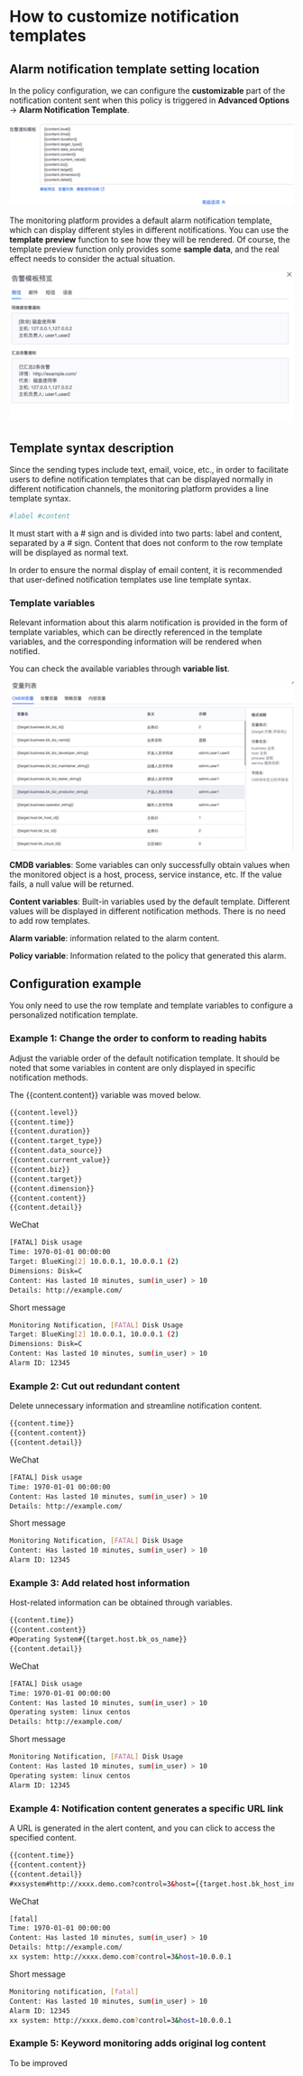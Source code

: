 # How to customize notification templates

## Alarm notification template setting location

In the policy configuration, we can configure the **customizable** part of the notification content sent when this policy is triggered in **Advanced Options** -> **Alarm Notification Template**.

![-w2021](media/15809932187482.jpg)

The monitoring platform provides a default alarm notification template, which can display different styles in different notifications. You can use the **template preview** function to see how they will be rendered. Of course, the template preview function only provides some **sample data**, and the real effect needs to consider the actual situation.

![-w2021](media/15809932675311.jpg)

## Template syntax description

Since the sending types include text, email, voice, etc., in order to facilitate users to define notification templates that can be displayed normally in different notification channels, the monitoring platform provides a line template syntax.

```bash
#label #content
```

It must start with a # sign and is divided into two parts: label and content, separated by a # sign. Content that does not conform to the row template will be displayed as normal text.

In order to ensure the normal display of email content, it is recommended that user-defined notification templates use line template syntax.

### Template variables

Relevant information about this alarm notification is provided in the form of template variables, which can be directly referenced in the template variables, and the corresponding information will be rendered when notified.

You can check the available variables through **variable list**.

![-w2021](media/15809934446872.jpg)

**CMDB variables**: Some variables can only successfully obtain values when the monitored object is a host, process, service instance, etc. If the value fails, a null value will be returned.

**Content variables**: Built-in variables used by the default template. Different values will be displayed in different notification methods. There is no need to add row templates.

**Alarm variable**: information related to the alarm content.

**Policy variable**: Information related to the policy that generated this alarm.

## Configuration example

You only need to use the row template and template variables to configure a personalized notification template.

### Example 1: Change the order to conform to reading habits

Adjust the variable order of the default notification template. It should be noted that some variables in content are only displayed in specific notification methods.

The {{content.content}} variable was moved below.

```html
{{content.level}}
{{content.time}}
{{content.duration}}
{{content.target_type}}
{{content.data_source}}
{{content.current_value}}
{{content.biz}}
{{content.target}}
{{content.dimension}}
{{content.content}}
{{content.detail}}
```

WeChat

```bash
[FATAL] Disk usage
Time: 1970-01-01 00:00:00
Target: BlueKing[2] 10.0.0.1, 10.0.0.1 (2)
Dimensions: Disk=C
Content: Has lasted 10 minutes, sum(in_user) > 10
Details: http://example.com/
```

Short message

```bash
Monitoring Notification, [FATAL] Disk Usage
Target: BlueKing[2] 10.0.0.1, 10.0.0.1 (2)
Dimensions: Disk=C
Content: Has lasted 10 minutes, sum(in_user) > 10
Alarm ID: 12345
```

### Example 2: Cut out redundant content

Delete unnecessary information and streamline notification content.

```html
{{content.time}}
{{content.content}}
{{content.detail}}
```

WeChat

```bash
[FATAL] Disk usage
Time: 1970-01-01 00:00:00
Content: Has lasted 10 minutes, sum(in_user) > 10
Details: http://example.com/
```

Short message

```bash
Monitoring Notification, [FATAL] Disk Usage
Content: Has lasted 10 minutes, sum(in_user) > 10
Alarm ID: 12345
```

### Example 3: Add related host information

Host-related information can be obtained through variables.

```html
{{content.time}}
{{content.content}}
#Operating System#{{target.host.bk_os_name}}
{{content.detail}}
```

WeChat

```bash
[FATAL] Disk usage
Time: 1970-01-01 00:00:00
Content: Has lasted 10 minutes, sum(in_user) > 10
Operating system: linux centos
Details: http://example.com/
```

Short message

```bash
Monitoring Notification, [FATAL] Disk Usage
Content: Has lasted 10 minutes, sum(in_user) > 10
Operating system: linux centos
Alarm ID: 12345
```

### Example 4: Notification content generates a specific URL link

A URL is generated in the alert content, and you can click to access the specified content.

```html
{{content.time}}
{{content.content}}
{{content.detail}}
#xxsystem#http://xxxx.demo.com?control=3&host={{target.host.bk_host_innerip}}
```

WeChat

```bash
[fatal]
Time: 1970-01-01 00:00:00
Content: Has lasted 10 minutes, sum(in_user) > 10
Details: http://example.com/
xx system: http://xxxx.demo.com?control=3&host=10.0.0.1
```

Short message

```bash
Monitoring notification, [fatal]
Content: Has lasted 10 minutes, sum(in_user) > 10
Alarm ID: 12345
xx system: http://xxxx.demo.com?control=3&host=10.0.0.1
```

### Example 5: Keyword monitoring adds original log content

To be improved
